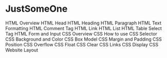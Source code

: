 # JustSomeOne
HTML
Overview
HTML Head
HTML Heading
HTML Paragraph
HTML Text Formatting
HTML Comment Tag
HTML Link
HTML List
HTML Table
Select Tag
HTML Form and Input
CSS
Overview
CSS How to use
CSS Selector
CSS Background and Color
CSS Box Model
CSS Margin and Padding
CSS Position
CSS Overflow
CSS Float
CSS Clear
CSS Links
CSS Display
CSS Website Layout
